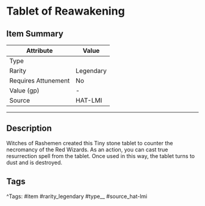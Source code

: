 # Tablet of Reawakening

## Item Summary

| Attribute            | Value                        |
|----------------------|------------------------------|
| Type                 |   |
| Rarity               | Legendary             |
| Requires Attunement  | No                |
| Value (gp)           | -    |
| Source               | HAT-LMI |

---

## Description

Witches of Rashemen created this Tiny stone tablet to counter the necromancy of the Red Wizards. As an action, you can cast true resurrection spell from the tablet. Once used in this way, the tablet turns to dust and is destroyed.

## Tags

^Tags: #item #rarity_legendary #type__ #source_hat-lmi